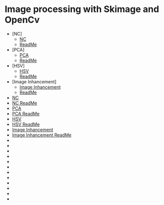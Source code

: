 # Image processing with Skimage and OpenCv

  - [NC]
    - [NC](https://github.com/MohammadMahdiOmid/Virtual-Irrigation/blob/master/Image_processing/NC/necCDF4.ipynb)
    - [ReadMe](https://github.com/MohammadMahdiOmid/Virtual-Irrigation/blob/master/Image_processing/NC/NC.md)
  - [PCA]
    - [PCA](https://github.com/MohammadMahdiOmid/Virtual-Irrigation/blob/master/Image_processing/PCA_algorithm/pca.ipynb)
    - [ReadMe](https://github.com/MohammadMahdiOmid/Virtual-Irrigation/blob/master/Image_processing/PCA_algorithm/PCA_algorithm.md)
  - [HSV]
    - [HSV](https://github.com/MohammadMahdiOmid/Virtual-Irrigation/blob/master/Image_processing/hsv/hsv_file.ipynb)
    - [ReadMe](https://github.com/MohammadMahdiOmid/Virtual-Irrigation/blob/master/Image_processing/hsv/hsv.md)
  - [Image Inhancement]
    - [Image Inhancement](https://github.com/MohammadMahdiOmid/Virtual-Irrigation/blob/master/Image_processing/image_inhancement/histograms.ipynb)
    - [ReadMe](https://github.com/MohammadMahdiOmid/Virtual-Irrigation/blob/master/Image_processing/image_inhancement/image_inhancement.md)
- [NC](https://github.com/MohammadMahdiOmid/Virtual-Irrigation/blob/master/Image_processing/NC/necCDF4.ipynb)
- [NC ReadMe](https://github.com/MohammadMahdiOmid/Virtual-Irrigation/blob/master/Image_processing/NC/NC.md)
- [PCA](https://github.com/MohammadMahdiOmid/Virtual-Irrigation/blob/master/Image_processing/PCA_algorithm/pca.ipynb)
- [PCA ReadMe](https://github.com/MohammadMahdiOmid/Virtual-Irrigation/blob/master/Image_processing/PCA_algorithm/PCA_algorithm.md)
- [HSV](https://github.com/MohammadMahdiOmid/Virtual-Irrigation/blob/master/Image_processing/hsv/hsv_file.ipynb)
- [HSV ReadMe](https://github.com/MohammadMahdiOmid/Virtual-Irrigation/blob/master/Image_processing/hsv/hsv.md)
- [Image Inhancement](https://github.com/MohammadMahdiOmid/Virtual-Irrigation/blob/master/Image_processing/image_inhancement/histograms.ipynb)
- [Image Inhancement ReadMe](https://github.com/MohammadMahdiOmid/Virtual-Irrigation/blob/master/Image_processing/image_inhancement/image_inhancement.md)
- []()
- []()
- []()
- []()
- []()
- []()
- []()
- []()
- []()
- []()
- []()
- []()
















